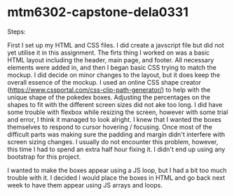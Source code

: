  # mtm6302-capstone-dela0331
Steps:

First I set up my HTML and CSS files. I did create a javscript file but did not yet utilise it in this assignment. The firts thing I worked on was a basic HTML layout including the header, main page, and footer. All necessary elements were added in, and then I began basic CSS trying to match the mockup. I did decide on minor changes to the layout, but it does keep the overall essence of the mockup. I used an online CSS shape creator (https://www.cssportal.com/css-clip-path-generator/) to help with the unique shape of the pokedex boxes. Adjusting the percentages on the shapes to fit with the different screen sizes did not ake too long. I did have some trouble with flexbox while resizing the screen, however with some trial and error, I think it managed to look alright. I knew that I wanted the boxes themselves to respond to cursor hovering / focusing. Once most of the difficult parts was making sure the padding and margin didn't interfere with screen sizing changes. I usually do not encounter this problem, however, this time I had to spend an extra half hour fixing it. I didn't end up using any bootstrap for this project.

I wanted to make the boxes appear using a JS loop, but I had a bit too much trouble with it. I decided I would place the boxes in HTML and go back next week to have them appear using JS arrays and loops.